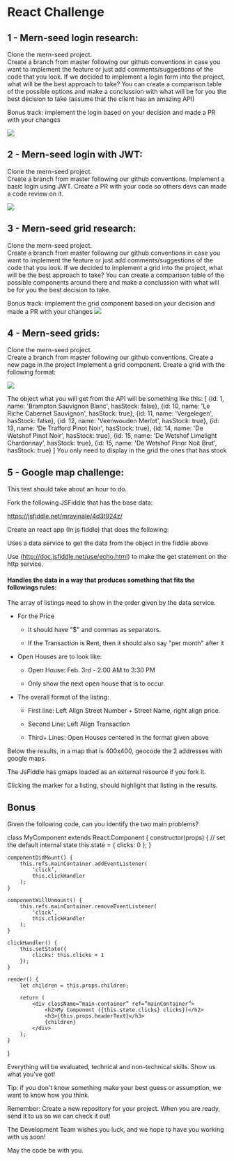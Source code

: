 # React Challenge


## 1 - Mern-seed  login research:
Clone the mern-seed project.  
Create a branch from master following our github conventions in case you want to implement the feature or just add comments/suggestions of the code that you look.
If we decided to implement a login form into the project, what will be the best approach to take? You can create a comparison table of the possible options and make a conclussion with what will be for you the best decision to take (assume that the client has an amazing API)

Bonus track: implement the login based on your decision and made a PR with your changes

![](https://content.screencast.com/users/mravinales/folders/Jing/media/54554999-375c-4b76-9c4a-2d67ce26424c/00000650.png)

## 2 - Mern-seed login with JWT:
Clone the mern-seed project.  
Create a branch from master following our github conventions.
Implement a basic login using JWT.
Create a PR with your code so others devs can made a code review on it.

![](https://content.screencast.com/users/mravinales/folders/Jing/media/54554999-375c-4b76-9c4a-2d67ce26424c/00000650.png)

## 3 - Mern-seed grid research:
Clone the mern-seed project.  
Create a branch from master following our github conventions in case you want to implement the feature or just add comments/suggestions of the code that you look.
If we decided to implement a grid into the project, what will be the best approach to take? You can create a comparison table of the possible components around there and make a conclussion with what will be for you the best decision to take.

Bonus track: implement the grid component based on your decision and made a PR with your changes
![](http://www.independent-software.com/wp-content/uploads/2014/03/ajax-table-example.png)

## 4 - Mern-seed grids:
Clone the mern-seed project.  
Create a branch from master following our github conventions.
Create a new page in the project
Implement a grid component. 
Create a grid with the following format:

![](http://www.independent-software.com/wp-content/uploads/2014/03/ajax-table-example.png)

The object what you will get from the API will be something like this:
 [ 
   {id: 1, name: 'Brampton Sauvignon Blanc', hasStock: false},
   {id: 10, name: 'Le Riche Cabernet Sauvignon', hasStock: true},
   {id: 11, name: 'Vergelegen', hasStock: false},
   {id: 12, name: 'Veenwouden Merlot', hasStock: true},
   {id: 13, name: 'De Trafford Pinot Noir', hasStock: true},
   {id: 14, name: 'De Wetshof Pinot Noir', hasStock: true},
   {id: 15, name: 'De Wetshof Limelight Chardonnay', hasStock: true},
   {id: 15, name: 'De Wetshof Pinor Noit Brut', hasStock: true}
]
You only need to display in the grid the ones that has stock

## 5 - Google map challenge:
This test should take about an hour to do. 

Fork the following JSFiddle that has the base data:

https://jsfiddle.net/mravinale/4d3t924z/


Create an react app (In js fiddle) that does the following:

Uses a data service to get the data from the object in the fiddle above

Use (http://doc.jsfiddle.net/use/echo.html) to make the get statement on the http service.


#### Handles the data in a way that produces something that fits the followings rules:

The array of listings need to show in the order given by the data service.

- For the Price

  * It should have "$" and commas as separators.

  * If the Transaction is Rent, then it should also say "per month" after it

- Open Houses are to look like:

  * Open House: Feb. 3rd - 2:00 AM to 3:30 PM

  * Only show the next open house that is to occur.

- The overall format of the listing:

  * First line: Left Align Street Number + Street Name, right align price.

  * Second Line: Left Align Transaction

  * Third+ Lines: Open Houses centered in the format given above

Below the results, in a map that is 400x400, geocode the 2 addresses with google maps.

The JsFiddle has gmaps loaded as an external resource if you fork it.

Clicking the marker for a listing, should highlight that listing in the results. 


## Bonus 
Given the following code, can you identify the two main problems? 

class MyComponent extends React.Component {
    constructor(props) {
        // set the default internal state
        this.state = {
            clicks: 0
        };
    }

    componentDidMount() {
        this.refs.mainContainer.addEventListener(
            ‘click’, 
            this.clickHandler
        );
    }

    componentWillUnmount() {
        this.refs.mainContainer.removeEventListener(
            ‘click’, 
            this.clickHandler
        );
    }

    clickHandler() {
        this.setState({
            clicks: this.clicks + 1
        });
    }

    render() {
        let children = this.props.children;

        return (
            <div className=”main-container” ref=”mainContainer”>
                <h2>My Component ({this.state.clicks} clicks})</h2>
                <h3>{this.props.headerText}</h3>
                {children}
            </div>
        );
    }
}




Everything will be evaluated, technical and non-technical skills. Show us what you've got!

Tip: if you don't know something make your best guess or assumption, we want to know how you think.

Remember: Create a new repository for your project. When you are ready, send it to us so we can check it out!

The Development Team wishes you luck, and we hope to have you working with us soon!

May the code be with you.
